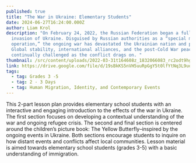 ```yaml
---
published: true
title: "The War in Ukraine: Elementary Students"
date: 2024-06-27T16:24:00.000Z
author: Liam Krol
description: "On February 24, 2022, the Russian Federation began a full-scale
  invasion of Ukraine. Disguised by Russian authorities as a “special military
  operation,” the ongoing war has devastated the Ukrainian nation and people.
  Global stability, international alliances, and the post-Cold War peace are
  continually challenged as the conflict drags on. "
thumbnail: /src/content/uploads/2022-03-31t164608z_1832066083_rc2odt9hgbv0_rtrmadp_3_ukraine-crisis-border-scaled-e1650466686916.jpg
link: https://drive.google.com/file/d/19sBkKS5nVH5uuRpGgY5t0lfYtNq3L9uq/view?usp=sharing
tags:
  - tag: Grades 3 -5
  - tag: 2 - 3 Days
  - tag: Human Migration, Identity, and Contemporary Events
---
```

This 2-part lesson plan provides elementary school students with an interactive and engaging introduction to the effects of the war in Ukraine. The first section focuses on developing a contextual understanding of the war and ongoing refugee crisis. The second and final section is centered around the children’s picture book: The Yellow Butterfly–inspired by the ongoing events in Ukraine. Both sections encourage students to inquire on how distant events and conflicts affect local communities. Lesson material is aimed towards elementary school students (grades 3-5) with a basic understanding of immigration.
